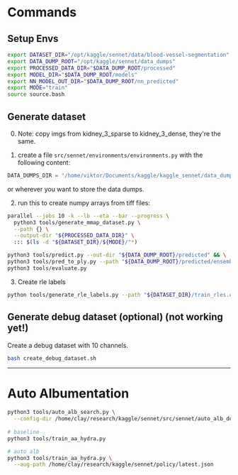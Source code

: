 # Commands

## Setup Envs
```bash
export DATASET_DIR="/opt/kaggle/sennet/data/blood-vessel-segmentation"
export DATA_DUMP_ROOT="/opt/kaggle/sennet/data_dumps"
export PROCESSED_DATA_DIR="$DATA_DUMP_ROOT/processed"
export MODEL_DIR="$DATA_DUMP_ROOT/models"
export NN_MODEL_OUT_DIR="$DATA_DUMP_ROOT/nn_predicted"
export MODE="train"
source source.bash
```



## Generate dataset

0. Note: copy imgs from kidney_3_sparse to kidney_3_dense, they're the same.

1. create a file `src/sennet/environments/environments.py` with the following content:

```python
DATA_DUMPS_DIR = "/home/viktor/Documents/kaggle/kaggle_sennet/data_dumps/" 
```
or wherever you want to store the data dumps.

2. run this to create numpy arrays from tiff files:

```bash
parallel --jobs 10 -k --lb --eta --bar --progress \
  python3 tools/generate_mmap_dataset.py \
  --path {} \
  --output-dir "${PROCESSED_DATA_DIR}" \
  ::: $(ls -d "${DATASET_DIR}/${MODE}/"*)

python3 tools/predict.py --out-dir "${DATA_DUMP_ROOT}/predicted" && \
python3 tools/pred_to_ply.py --path "${DATA_DUMP_ROOT}/predicted/ensembled/kidney_3_dense" && \
python3 tools/evaluate.py
```


3. Create rle labels

```bash
python tools/generate_rle_labels.py --path "${DATASET_DIR}/train_rles.csv"
```


## Generate debug dataset (optional) (not working yet!)


Create a debug dataset with 10 channels.
```bash
bash create_debug_dataset.sh
```

---

# Auto Albumentation

```bash
python3 tools/auto_alb_search.py \
  --config-dir /home/clay/research/kaggle/sennet/src/sennet/auto_alb_demo
  
# baseline
python3 tools/train_aa_hydra.py

# auto alb
python3 tools/train_aa_hydra.py \
  --aug-path /home/clay/research/kaggle/sennet/policy/latest.json
```
